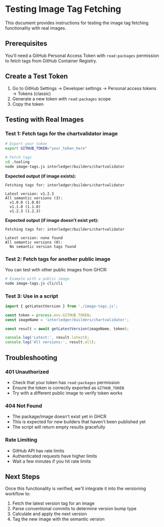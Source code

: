 # Testing Image Tag Fetching

This document provides instructions for testing the image tag fetching functionality with real images.

## Prerequisites

You'll need a GitHub Personal Access Token with `read:packages` permission to fetch tags from GitHub Container Registry.

## Create a Test Token

1. Go to GitHub Settings → Developer settings → Personal access tokens → Tokens (classic)
2. Generate a new token with `read:packages` scope
3. Copy the token

## Testing with Real Images

### Test 1: Fetch tags for the chartvalidator image

```bash
# Export your token
export GITHUB_TOKEN="your_token_here"

# Fetch tags
cd .tooling
node image-tags.js interledger/builders/chartvalidator
```

**Expected output (if image exists):**
```
Fetching tags for: interledger/builders/chartvalidator

Latest version: v1.2.3
All semantic versions (3):
  v1.0.0 (1.0.0)
  v1.1.0 (1.1.0)
  v1.2.3 (1.2.3)
```

**Expected output (if image doesn't exist yet):**
```
Fetching tags for: interledger/builders/chartvalidator

Latest version: none found
All semantic versions (0):
  No semantic version tags found
```

### Test 2: Fetch tags for another public image

You can test with other public images from GHCR:

```bash
# Example with a public image
node image-tags.js cli/cli
```

### Test 3: Use in a script

```javascript
import { getLatestVersion } from './image-tags.js';

const token = process.env.GITHUB_TOKEN;
const imageName = 'interledger/builders/chartvalidator';

const result = await getLatestVersion(imageName, token);

console.log('Latest:', result.latest);
console.log('All versions:', result.all);
```

## Troubleshooting

### 401 Unauthorized
- Check that your token has `read:packages` permission
- Ensure the token is correctly exported as `GITHUB_TOKEN`
- Try with a different public image to verify token works

### 404 Not Found
- The package/image doesn't exist yet in GHCR
- This is expected for new builders that haven't been published yet
- The script will return empty results gracefully

### Rate Limiting
- GitHub API has rate limits
- Authenticated requests have higher limits
- Wait a few minutes if you hit rate limits

## Next Steps

Once this functionality is verified, we'll integrate it into the versioning workflow to:
1. Fetch the latest version tag for an image
2. Parse conventional commits to determine version bump type
3. Calculate and apply the next version
4. Tag the new image with the semantic version
